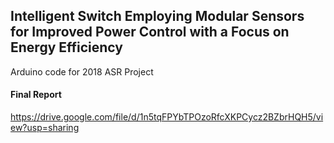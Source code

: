 ## Intelligent Switch Employing Modular Sensors for Improved Power Control with a Focus on Energy Efficiency

Arduino code for 2018 ASR Project

#### Final Report
https://drive.google.com/file/d/1n5tqFPYbTPOzoRfcXKPCycz2BZbrHQH5/view?usp=sharing
